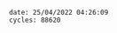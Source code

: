 

                date: 25/04/2022 04:26:09
                cycles: 88620

                         